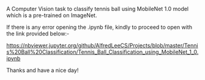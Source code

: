 A Computer Vision task to classify tennis ball using MobileNet 1.0 model which is a pre-trained on ImageNet.


If there is any error opening the .ipynb file, kindly to proceed to open with the link provided below:-

https://nbviewer.jupyter.org/github/AlfredLeeCS/Projects/blob/master/Tennis%20Ball%20Classification/Tennis_Ball_Classification_using_MobileNet_1_0.ipynb

Thanks and have a nice day!
